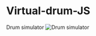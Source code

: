 # Virtual-drum-JS
Drum simulator
![Drum simulator](https://github.com/ryazyk/Virtual-drum-JS/blob/master/img/drum.jpg)
